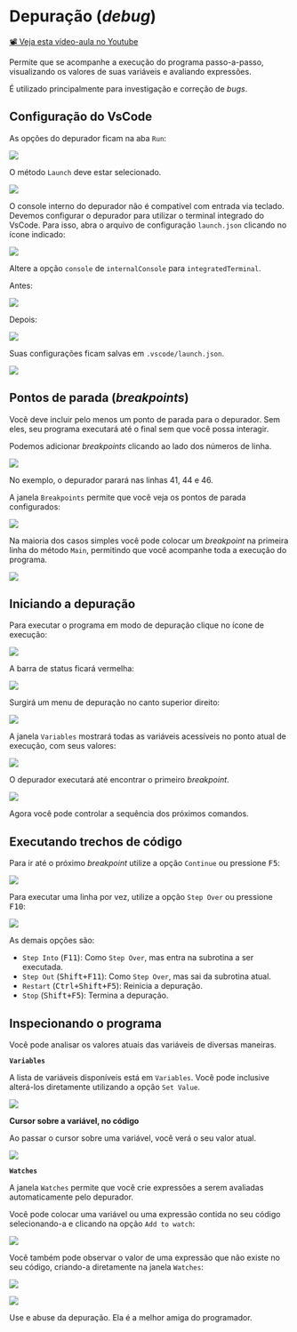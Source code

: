 # Depuração (_debug_)

[📽 Veja esta vídeo-aula no Youtube](https://youtu.be/QEb9G3Hrajk)

Permite que se acompanhe a execução do programa passo-a-passo, visualizando os valores de suas variáveis e avaliando expressões.

É utilizado principalmente para investigação e correção de _bugs_.

## Configuração do VsCode

As opções do depurador ficam na aba `Run`:

![](debug000036.png)

O método `Launch` deve estar selecionado.

![](debug000062.png)

O console interno do depurador não é compatível com entrada via teclado. Devemos configurar o depurador para utilizar o terminal integrado do VsCode. Para isso, abra o arquivo de configuração `launch.json` clicando no ícone indicado:

![](debug000048.png)

Altere a opção `console` de `internalConsole` para `integratedTerminal`.

Antes:

![](debug000046.png)

Depois:

![](debug000047.png)

Suas configurações ficam salvas em `.vscode/launch.json`.

![](debug000045.png)

## Pontos de parada (_breakpoints_)

Você deve incluir pelo menos um ponto de parada para o depurador. Sem eles, seu programa executará até o final sem que você possa interagir.

Podemos adicionar _breakpoints_ clicando ao lado dos números de linha.

![](debug000038.png)

No exemplo, o depurador parará nas linhas 41, 44 e 46.

A janela `Breakpoints` permite que você veja os pontos de parada configurados:

![](debug000039.png)

Na maioria dos casos simples você pode colocar um _breakpoint_ na primeira linha do método `Main`, permitindo que você acompanhe toda a execução do programa.

![](debug000040.png)

## Iniciando a depuração

Para executar o programa em modo de depuração clique no ícone de execução:

![](debug000037.png)

A barra de status ficará vermelha:

![](debug000042.png)

Surgirá um menu de depuração no canto superior direito:

![](debug000043.png)

A janela `Variables` mostrará todas as variáveis acessíveis no ponto atual de execução, com seus valores:

![](debug000044.png)

O depurador executará até encontrar o primeiro _breakpoint_.

![](debug000041.png)

Agora você pode controlar a sequência dos próximos comandos.

## Executando trechos de código

Para ir até o próximo _breakpoint_ utilize a opção `Continue` ou pressione <kbd>F5</kbd>:

![](debug000050.png)

Para executar uma linha por vez, utilize a opção `Step Over` ou pressione <kbd>F10</kbd>:

![](debug000049.png)

As demais opções são:
* `Step Into` (<kbd>F11</kbd>): Como `Step Over`, mas entra na subrotina a ser executada.
* `Step Out` (<kbd>Shift+F11</kbd>): Como `Step Over`, mas sai da subrotina atual.
* `Restart` (<kbd>Ctrl+Shift+F5</kbd>): Reinicia a depuração.
* `Stop` (<kbd>Shift+F5</kbd>): Termina a depuração.

## Inspecionando o programa

Você pode analisar os valores atuais das variáveis de diversas maneiras.

**`Variables`**

A lista de variáveis disponíveis está em `Variables`. Você pode inclusive alterá-los diretamente utilizando a opção `Set Value`.

![](debug000059.png)

**Cursor sobre a variável, no código**

Ao passar o cursor sobre uma variável, você verá o seu valor atual.

![](debug000051.png)

**`Watches`**

A janela `Watches` permite que você crie expressões a serem avaliadas automaticamente pelo depurador.

Você pode colocar uma variável ou uma expressão contida no seu código selecionando-a e clicando na opção `Add to watch`:

![](debug000060.png)

Você também pode observar o valor de uma expressão que não existe no seu código, criando-a diretamente na janela `Watches`:

![](debug000053.png)

![](debug000054.png)

Use e abuse da depuração. Ela é a melhor amiga do programador.